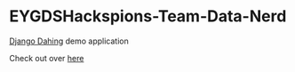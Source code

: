 # EYGDSHackspions-Team-Data-Nerd

[Django Dahing](https://github.com/talpor/django-dashing/) demo application

Check out over [here](https://django-dashing-demo.herokuapp.com/)
